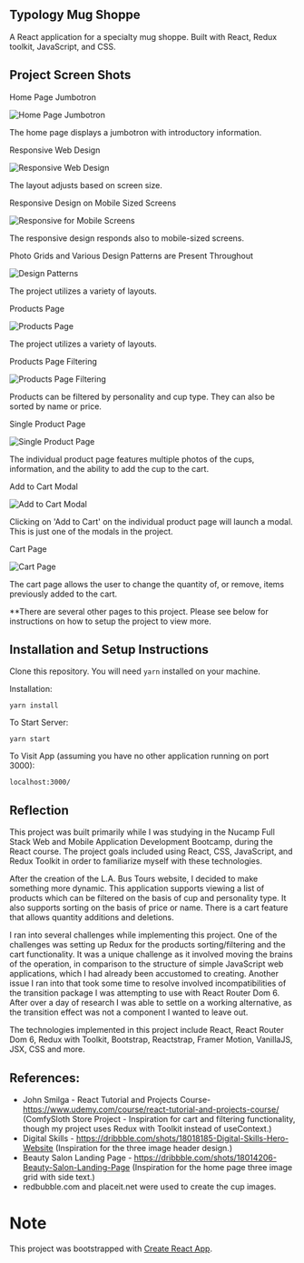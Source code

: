 ## Typology Mug Shoppe

A React application for a specialty mug shoppe. Built with React, Redux toolkit, JavaScript, and CSS.

## Project Screen Shots



Home Page Jumbotron

![Home Page Jumbotron](src/assets-for-readme/typology-home-jumbotron.jpeg "The home page displays a jumbotron with introductory information.")

The home page displays a jumbotron with introductory information.



Responsive Web Design

![Responsive Web Design](src/assets-for-readme/typology-home-jumbotron-responsive-1.jpeg "The layout adjusts based on screen size.")

The layout adjusts based on screen size.



Responsive Design on Mobile Sized Screens

![Responsive for Mobile Screens](src/assets-for-readme/typology-home-jumbotron-responsive-2.jpeg "The responsive design responds also to mobile-sized screens.")

The responsive design responds also to mobile-sized screens.



Photo Grids and Various Design Patterns are Present Throughout

![Design Patterns](src/assets-for-readme/typology-home-photo-grid.jpeg "The project utilizes a variety of layouts.")

The project utilizes a variety of layouts.



Products Page

![Products Page](src/assets-for-readme/typology-products-list-short.jpeg "The products page shows a grid of the available cups.")

The project utilizes a variety of layouts.



Products Page Filtering

![Products Page Filtering](src/assets-for-readme/typology-products-filtering.jpeg "Products can be filtered by personality and cup type. They can also be sorted by name or price.")

Products can be filtered by personality and cup type. They can also be sorted by name or price.



Single Product Page

![Single Product Page](src/assets-for-readme/typology-single-product-short.jpeg "The individual product page features multiple photos of the cups, information, and the ability to add the cup to the cart.")

The individual product page features multiple photos of the cups, information, and the ability to add the cup to the cart.



Add to Cart Modal

![Add to Cart Modal](src/assets-for-readme/typology-single-product-modal.jpeg "Clicking on 'Add to Cart' on the individual product page will launch a modal. This is just one of the modals in the project.")

Clicking on 'Add to Cart' on the individual product page will launch a modal. This is just one of the modals in the project.



Cart Page

![Cart Page](src/assets-for-readme/typology-cart-1.png "The cart page allows the user to change the quantity of, or remove, items previously added to the cart.")

The cart page allows the user to change the quantity of, or remove, items previously added to the cart.



**There are several other pages to this project. Please see below for instructions on how to setup the project to view more.


## Installation and Setup Instructions

Clone this repository. You will need `yarn` installed on your machine.  

Installation:

`yarn install`   

To Start Server:

`yarn start`  

To Visit App (assuming you have no other application running on port 3000):

`localhost:3000/`  

## Reflection

This project was built primarily while I was studying in the Nucamp Full Stack Web and Mobile Application Development Bootcamp, during the React course. The project goals included using React, CSS, JavaScript, and Redux Toolkit in order to familiarize myself with these technologies. 

After the creation of the L.A. Bus Tours website, I decided to make something more dynamic. This application supports viewing a list of products which can be filtered on the basis of cup and personality type. It also supports sorting on the basis of price or name. There is a cart feature that allows quantity additions and deletions.

I ran into several challenges while implementing this project. One of the challenges was setting up Redux for the products sorting/filtering and the cart functionality. It was a unique challenge as it involved moving the brains of the operation, in comparison to the structure of simple JavaScript web applications, which I had already been accustomed to creating. Another issue I ran into that took some time to resolve involved incompatibilities of the transition package I was attempting to use with React Router Dom 6. After over a day of research I was able to settle on a working alternative, as the transition effect was not a component I wanted to leave out.

The technologies implemented in this project include React, React Router Dom 6, Redux with Toolkit, Bootstrap, Reactstrap, Framer Motion,  VanillaJS, JSX, CSS and more.

## References:

- John Smilga - React Tutorial and Projects Course- https://www.udemy.com/course/react-tutorial-and-projects-course/  (ComfySloth Store Project - Inspiration for cart and filtering functionality, though my project uses Redux with Toolkit instead of useContext.)
- Digital Skills - https://dribbble.com/shots/18018185-Digital-Skills-Hero-Website  (Inspiration for the three image header design.)
- Beauty Salon Landing Page - https://dribbble.com/shots/18014206-Beauty-Salon-Landing-Page  (Inspiration for the home page three image grid with side text.)
- redbubble.com and placeit.net were used to create the cup images.

# Note

This project was bootstrapped with [Create React App](https://github.com/facebook/create-react-app).